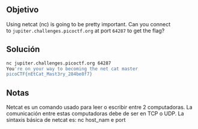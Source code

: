 ## Objetivo
Using netcat (nc) is going to be pretty important. Can you connect to `jupiter.challenges.picoctf.org` at port `64287` to get the flag?

## Solución

``` bash
nc jupiter.challenges.picoctf.org 64287
You're on your way to becoming the net cat master
picoCTF{nEtCat_Mast3ry_284be8f7}
```

## Notas
Netcat es un comando usado para leer o escribir entre 2 computadoras. La comunicación entre estas computadoras debe de ser en TCP o UDP.
La sintaxis básica de netcat es: nc host_nam
e port